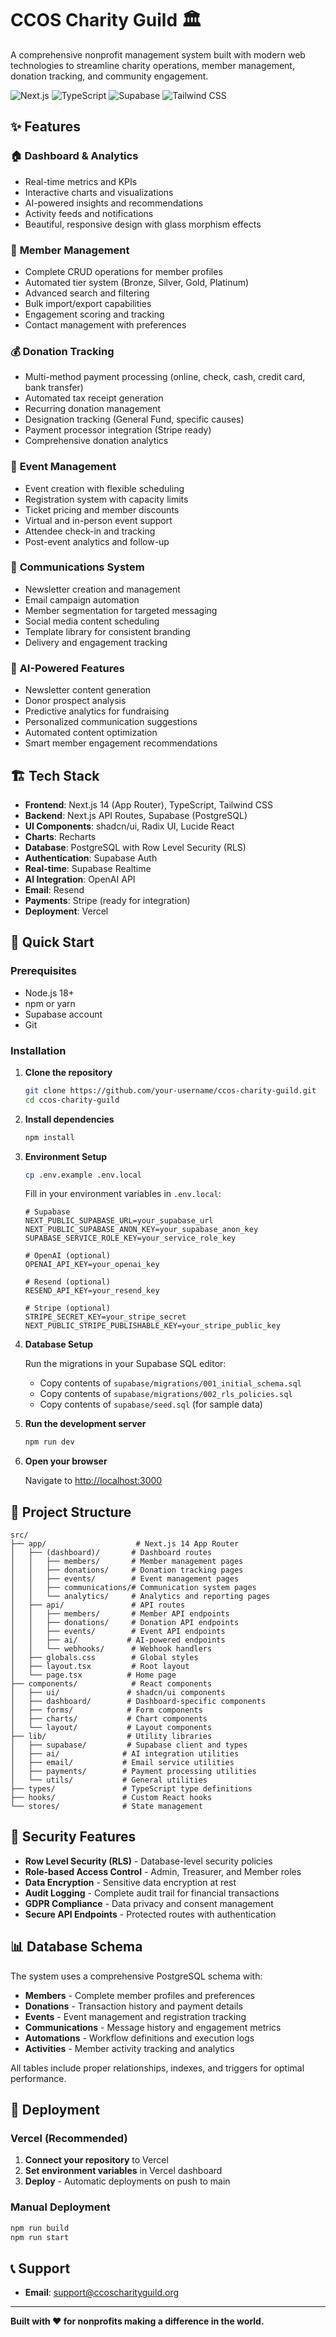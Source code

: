 # CCOS Charity Guild 🏛️

A comprehensive nonprofit management system built with modern web technologies to streamline charity operations, member management, donation tracking, and community engagement.

![Next.js](https://img.shields.io/badge/Next.js-14-black?style=for-the-badge&logo=next.js)
![TypeScript](https://img.shields.io/badge/TypeScript-007ACC?style=for-the-badge&logo=typescript&logoColor=white)
![Supabase](https://img.shields.io/badge/Supabase-3ECF8E?style=for-the-badge&logo=supabase&logoColor=white)
![Tailwind CSS](https://img.shields.io/badge/Tailwind_CSS-38B2AC?style=for-the-badge&logo=tailwind-css&logoColor=white)

## ✨ Features

### 🏠 **Dashboard & Analytics**
- Real-time metrics and KPIs
- Interactive charts and visualizations  
- AI-powered insights and recommendations
- Activity feeds and notifications
- Beautiful, responsive design with glass morphism effects

### 👥 **Member Management**
- Complete CRUD operations for member profiles
- Automated tier system (Bronze, Silver, Gold, Platinum)
- Advanced search and filtering
- Bulk import/export capabilities
- Engagement scoring and tracking
- Contact management with preferences

### 💰 **Donation Tracking**
- Multi-method payment processing (online, check, cash, credit card, bank transfer)
- Automated tax receipt generation
- Recurring donation management
- Designation tracking (General Fund, specific causes)
- Payment processor integration (Stripe ready)
- Comprehensive donation analytics

### 📅 **Event Management**
- Event creation with flexible scheduling
- Registration system with capacity limits
- Ticket pricing and member discounts
- Virtual and in-person event support
- Attendee check-in and tracking
- Post-event analytics and follow-up

### 📧 **Communications System**
- Newsletter creation and management
- Email campaign automation
- Member segmentation for targeted messaging
- Social media content scheduling
- Template library for consistent branding
- Delivery and engagement tracking

### 🤖 **AI-Powered Features**
- Newsletter content generation
- Donor prospect analysis
- Predictive analytics for fundraising
- Personalized communication suggestions
- Automated content optimization
- Smart member engagement recommendations

## 🏗️ Tech Stack

- **Frontend**: Next.js 14 (App Router), TypeScript, Tailwind CSS
- **Backend**: Next.js API Routes, Supabase (PostgreSQL)
- **UI Components**: shadcn/ui, Radix UI, Lucide React
- **Charts**: Recharts
- **Database**: PostgreSQL with Row Level Security (RLS)
- **Authentication**: Supabase Auth
- **Real-time**: Supabase Realtime
- **AI Integration**: OpenAI API
- **Email**: Resend
- **Payments**: Stripe (ready for integration)
- **Deployment**: Vercel

## 🚀 Quick Start

### Prerequisites

- Node.js 18+ 
- npm or yarn
- Supabase account
- Git

### Installation

1. **Clone the repository**
   ```bash
   git clone https://github.com/your-username/ccos-charity-guild.git
   cd ccos-charity-guild
   ```

2. **Install dependencies**
   ```bash
   npm install
   ```

3. **Environment Setup**
   ```bash
   cp .env.example .env.local
   ```
   
   Fill in your environment variables in `.env.local`:
   ```env
   # Supabase
   NEXT_PUBLIC_SUPABASE_URL=your_supabase_url
   NEXT_PUBLIC_SUPABASE_ANON_KEY=your_supabase_anon_key
   SUPABASE_SERVICE_ROLE_KEY=your_service_role_key
   
   # OpenAI (optional)
   OPENAI_API_KEY=your_openai_key
   
   # Resend (optional) 
   RESEND_API_KEY=your_resend_key
   
   # Stripe (optional)
   STRIPE_SECRET_KEY=your_stripe_secret
   NEXT_PUBLIC_STRIPE_PUBLISHABLE_KEY=your_stripe_public_key
   ```

4. **Database Setup**
   
   Run the migrations in your Supabase SQL editor:
   - Copy contents of `supabase/migrations/001_initial_schema.sql`
   - Copy contents of `supabase/migrations/002_rls_policies.sql`
   - Copy contents of `supabase/seed.sql` (for sample data)

5. **Run the development server**
   ```bash
   npm run dev
   ```

6. **Open your browser**
   
   Navigate to [http://localhost:3000](http://localhost:3000)

## 📁 Project Structure

```
src/
├── app/                    # Next.js 14 App Router
│   ├── (dashboard)/       # Dashboard routes
│   │   ├── members/       # Member management pages
│   │   ├── donations/     # Donation tracking pages
│   │   ├── events/        # Event management pages
│   │   ├── communications/# Communication system pages
│   │   └── analytics/     # Analytics and reporting pages
│   ├── api/               # API routes
│   │   ├── members/       # Member API endpoints
│   │   ├── donations/     # Donation API endpoints
│   │   ├── events/        # Event API endpoints
│   │   ├── ai/           # AI-powered endpoints
│   │   └── webhooks/      # Webhook handlers
│   ├── globals.css        # Global styles
│   ├── layout.tsx         # Root layout
│   └── page.tsx          # Home page
├── components/            # React components
│   ├── ui/               # shadcn/ui components
│   ├── dashboard/        # Dashboard-specific components
│   ├── forms/            # Form components
│   ├── charts/           # Chart components
│   └── layout/           # Layout components
├── lib/                  # Utility libraries
│   ├── supabase/         # Supabase client and types
│   ├── ai/              # AI integration utilities
│   ├── email/           # Email service utilities
│   ├── payments/        # Payment processing utilities
│   └── utils/           # General utilities
├── types/               # TypeScript type definitions
├── hooks/               # Custom React hooks
└── stores/              # State management
```

## 🔐 Security Features

- **Row Level Security (RLS)** - Database-level security policies
- **Role-based Access Control** - Admin, Treasurer, and Member roles
- **Data Encryption** - Sensitive data encryption at rest
- **Audit Logging** - Complete audit trail for financial transactions
- **GDPR Compliance** - Data privacy and consent management
- **Secure API Endpoints** - Protected routes with authentication

## 📊 Database Schema

The system uses a comprehensive PostgreSQL schema with:

- **Members** - Complete member profiles and preferences
- **Donations** - Transaction history and payment details
- **Events** - Event management and registration tracking
- **Communications** - Message history and engagement metrics
- **Automations** - Workflow definitions and execution logs
- **Activities** - Member activity tracking and analytics

All tables include proper relationships, indexes, and triggers for optimal performance.

## 🚀 Deployment

### Vercel (Recommended)

1. **Connect your repository** to Vercel
2. **Set environment variables** in Vercel dashboard
3. **Deploy** - Automatic deployments on push to main

### Manual Deployment

```bash
npm run build
npm run start
```

## 📞 Support

- **Email**: support@ccoscharityguild.org

---

**Built with ❤️ for nonprofits making a difference in the world.**

